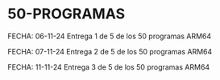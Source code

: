 # 50-PROGRAMAS
FECHA: 06-11-24
Entrega 1 de 5  de los 50 programas  ARM64

FECHA: 07-11-24
Entrega 2 de 5  de los 50 programas  ARM64 

FECHA: 11-11-24
Entrega 3 de 5  de los 50 programas  ARM64 
